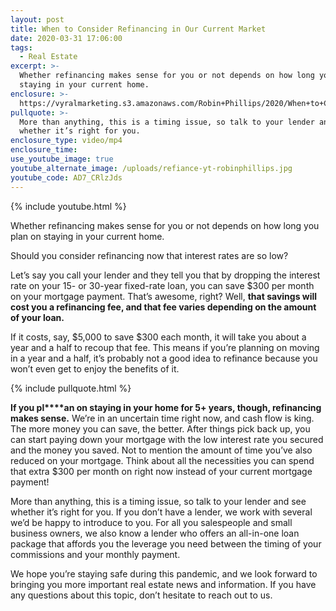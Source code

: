 ```yaml
---
layout: post
title: When to Consider Refinancing in Our Current Market
date: 2020-03-31 17:06:00
tags:
  - Real Estate
excerpt: >-
  Whether refinancing makes sense for you or not depends on how long you plan on
  staying in your current home.
enclosure: >-
  https://vyralmarketing.s3.amazonaws.com/Robin+Phillips/2020/When+to+Consider+Refinancing+in+Our+Current+Market.mp4
pullquote: >-
  More than anything, this is a timing issue, so talk to your lender and see
  whether it’s right for you.
enclosure_type: video/mp4
enclosure_time:
use_youtube_image: true
youtube_alternate_image: /uploads/refiance-yt-robinphillips.jpg
youtube_code: AD7_CRlzJds
---
```


{% include youtube.html %}

Whether refinancing makes sense for you or not depends on how long you plan on staying in your current home.

Should you consider refinancing now that interest rates are so low?&nbsp;&nbsp;

Let’s say you call your lender and they tell you that by dropping the interest rate on your 15- or 30-year fixed-rate loan, you can save $300 per month on your mortgage payment. That’s awesome, right? Well, **that savings will cost you a refinancing fee, and that fee varies depending on the amount of your loan.&nbsp;**

If it costs, say, $5,000 to save $300 each month, it will take you about a year and a half to recoup that fee. This means if you’re planning on moving in a year and a half, it’s probably not a good idea to refinance because you won’t even get to enjoy the benefits of it.&nbsp;

{% include pullquote.html %}

**If you pl****an on staying in your home for 5+ years, though, refinancing makes sense.** We’re in an uncertain time right now, and cash flow is king. The more money you can save, the better. After things pick back up, you can start paying down your mortgage with the low interest rate you secured and the money you saved. Not to mention the amount of time you’ve also reduced on your mortgage. Think about all the necessities you can spend that extra $300 per month on right now instead of your current mortgage payment\!

More than anything, this is a timing issue, so talk to your lender and see whether it’s right for you. If you don’t have a lender, we work with several we’d be happy to introduce to you. For all you salespeople and small business owners, we also know a lender who offers an all-in-one loan package that affords you the leverage you need between the timing of your commissions and your monthly payment.&nbsp;

We hope you’re staying safe during this pandemic, and we look forward to bringing you more important real estate news and information. If you have any questions about this topic, don’t hesitate to reach out to us.